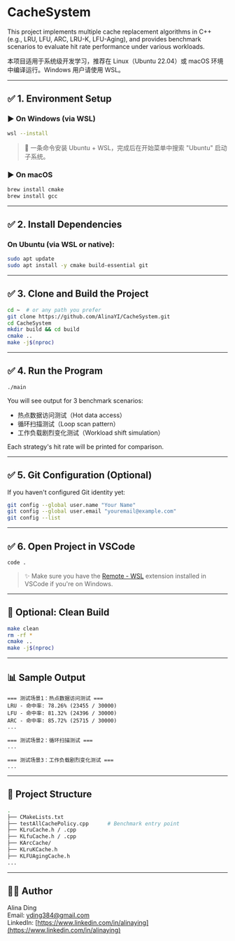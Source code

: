 # CacheSystem

This project implements multiple cache replacement algorithms in C++ (e.g., LRU, LFU, ARC, LRU-K, LFU-Aging), and provides benchmark scenarios to evaluate hit rate performance under various workloads.

本项目适用于系统级开发学习，推荐在 Linux（Ubuntu 22.04）或 macOS 环境中编译运行。Windows 用户请使用 WSL。

---

## ✅ 1. Environment Setup

### ▶️ On Windows (via WSL)

```bash
wsl --install
```

> 📌 一条命令安装 Ubuntu + WSL，完成后在开始菜单中搜索 "Ubuntu" 启动子系统。

### ▶️ On macOS

```bash
brew install cmake
brew install gcc
```

---

## ✅ 2. Install Dependencies

### On Ubuntu (via WSL or native):

```bash
sudo apt update
sudo apt install -y cmake build-essential git
```

---

## ✅ 3. Clone and Build the Project

```bash
cd ~  # or any path you prefer
git clone https://github.com/AlinaYI/CacheSystem.git
cd CacheSystem
mkdir build && cd build
cmake ..
make -j$(nproc)
```

---

## ✅ 4. Run the Program

```bash
./main
```

You will see output for 3 benchmark scenarios:

- 热点数据访问测试（Hot data access）
- 循环扫描测试（Loop scan pattern）
- 工作负载剧烈变化测试（Workload shift simulation）

Each strategy's hit rate will be printed for comparison.

---

## ✅ 5. Git Configuration (Optional)

If you haven't configured Git identity yet:

```bash
git config --global user.name "Your Name"
git config --global user.email "youremail@example.com"
git config --list
```

---

## ✅ 6. Open Project in VSCode

```bash
code .
```

> ✨ Make sure you have the [Remote - WSL](https://marketplace.visualstudio.com/items?itemName=ms-vscode-remote.remote-wsl) extension installed in VSCode if you're on Windows.

---

## 🧼 Optional: Clean Build

```bash
make clean
rm -rf *
cmake ..
make -j$(nproc)
```

---

## 📊 Sample Output

```
=== 测试场景1：热点数据访问测试 ===
LRU - 命中率: 78.26% (23455 / 30000)
LFU - 命中率: 81.32% (24396 / 30000)
ARC - 命中率: 85.72% (25715 / 30000)
...

=== 测试场景2：循环扫描测试 ===
...

=== 测试场景3：工作负载剧烈变化测试 ===
...
```

---

## 📁 Project Structure

```bash
.
├── CMakeLists.txt
├── testAllCachePolicy.cpp      # Benchmark entry point
├── KLruCache.h / .cpp
├── KLfuCache.h / .cpp
├── KArcCache/
├── KLruKCache.h
├── KLFUAgingCache.h
...
```

---

## 👩🏻 Author

Alina Ding  
Email: yding384@gmail.com  
LinkedIn: [https://www.linkedin.com/in/alinaying](https://www.linkedin.com/in/alinaying)


